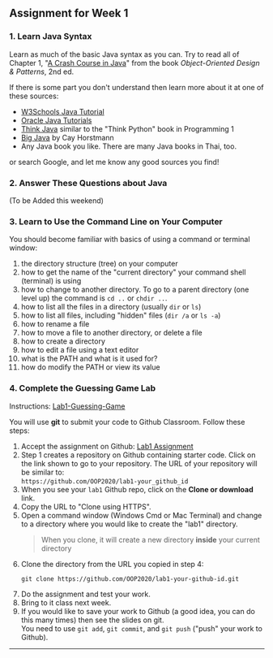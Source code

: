## Assignment for Week 1

### 1. Learn Java Syntax

Learn as much of the basic Java syntax as you can.
Try to read all of Chapter 1, "[A Crash Course in Java](../docs/OODP-Chapter1.pdf)"
from the book *Object-Oriented Design & Patterns*, 2nd ed.

If there is some part you don't understand then learn more about it at one of these sources:

* [W3Schools Java Tutorial](https://www.w3schools.com/java/default.asp)
* [Oracle Java Tutorials](https://docs.oracle.com/javase/tutorial/)
* [Think Java][ThinkJava] similar to the "Think Python" book in Programming 1
* [Big Java][OOBOOKS] by Cay Horstmann
* Any Java book you like. There are many Java books in Thai, too.

or search Google, and let me know any good sources you find!


### 2. Answer These Questions about Java

(To be Added this weekend)

### 3. Learn to Use the Command Line on Your Computer

You should become familiar with basics of using a command or terminal window:

1. the directory structure (tree) on your computer
2. how to get the name of the "current directory" your command shell (terminal) is using
3. how to change to another directory.  To go to a parent directory (one level up) the command is `cd ..` or `chdir ..`. 
4. how to list all the files in a directory (usually `dir` or `ls`)
5. how to list all files, including "hidden" files (`dir /a` or `ls -a`)
6. how to rename a file
7. how to move a file to another directory, or delete a file
8. how to create a directory
9. how to edit a file using a text editor
10. what is the PATH and what is it used for?
11. how do modify the PATH or view its value


### 4. Complete the Guessing Game Lab

Instructions: [Lab1-Guessing-Game](https://skeoop.github.io/assignments/Lab1-Guessing-Game.pdf)

You will use **git** to submit your code to Github Classroom.
Follow these steps:

1. Accept the assignment on Github: [Lab1 Assignment](http://bit.ly/OOP2020-lab1)
2. Step 1 creates a repository on Github containing starter code.  Click on the link shown to go to your repository.  The URL of your repository will be similar to:    
   `https://github.com/OOP2020/lab1-your_github_id`
3. When you see your `lab1` Github repo, click on the **Clone or download** link.  
4. Copy the URL to "Clone using HTTPS".
5. Open a command window (Windows Cmd or Mac Terminal) and change to a directory where you would like to create the "lab1"  directory.
    > When you clone, it will create a new directory **inside** your current directory
6. Clone the directory from the URL you copied in step 4:
    ```
    git clone https://github.com/OOP2020/lab1-your-github-id.git
    ```
7. Do the assignment and test your work.
8. Bring to it class next week.
9. If you would like to save your work to Github (a good idea, you can do this many times) then see the slides on git.  
   You need to use `git add`, `git commit`, and `git push` ("push" your work to Github).


---
[ThinkJava]: https://greenteapress.com/wp/think-java/
[OOBOOKS]: https://se.cpe.ku.ac.th/doc/books/
